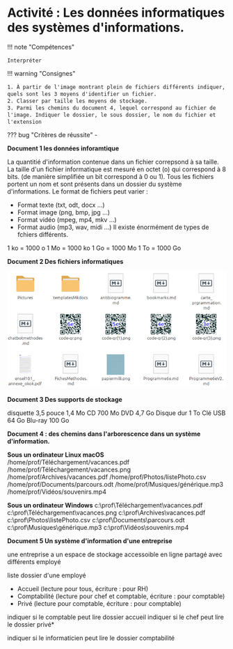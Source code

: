 # Activité : Les données informatiques des systèmes d'informations. 



!!! note "Compétences"

    Interpréter 

!!! warning "Consignes"

    1. À partir de l'image montrant plein de fichiers différents indiquer, quels sont les 3 moyens d'identifier un fichier.
    2. Classer par taille les moyens de stockage.
    3. Parmi les chemins du document 4, lequel correspond au fichier de l'image. Indiquer le dossier, le sous dossier, le nom du fichier et l'extension
    
??? bug "Critères de réussite"
    - 



<div markdown style="page-break-after: always;">

**Document 1 les données inforamtique**

La quantitié d'information contenue dans un fichier correpsond à sa taille.
La taille d'un fichier informatique est mesuré en octet (o) qui correspond à 8 bits. (de manière simplifiée un bit correspond à 0 ou 1).
Tous les fichiers portent un nom et sont présents dans un dossier du système d'informations.
Le format de fichiers peut varier :
- Format texte (txt, odt, docx ...)
- Format image (png, bmp, jpg ...)
- Format vidéo (mpeg, mp4, mkv ...)
- Format audio (mp3, wav, midi ...)
Il existe énormément de types de fchiers différents.


1 ko  = 1000 o
1 Mo = 1000 ko
1 Go = 1000 Mo
1 To = 1000 Go


</div>

<div markdown style="page-break-after: always;">

**Document 2 Des fichiers informatiques**

![alt text](image.png)

</div>





<div markdown style="page-break-after: always;">


**Document 3 Des supports de stockage**

disquette 3,5 pouce 1,4 Mo
CD 700 Mo
DVD 4,7 Go
Disque dur 1 To
Clé USB 64 Go
Blu-ray 100 Go

</div>


**Document 4 : des chemins dans l'arborescence dans un système d'information.**

**Sous un ordinateur Linux macOS**
/home/prof/Téléchargement/vacances.pdf
/home/prof/Téléchargement/vacances.png
/home/prof/Archives/vacances.pdf
/home/prof/Photos/listePhoto.csv
/home/prof/Documents/parcours.odt
/home/prof/Musiques/générique.mp3
/home/prof/Vidéos/souvenirs.mp4

**Sous un ordinateur Windows**
c:\prof\Téléchargement\vacances.pdf
c:\prof\Téléchargement\vacances.png
c:\prof\Archives\vacances.pdf
c:\prof\Photos\listePhoto.csv
c:\prof\Documents\parcours.odt
c:\prof\Musiques\générique.mp3
c:\prof\Vidéos\souvenirs.mp4

**Document 5 Un système d'information d'une entreprise**

une entreprise a un espace de stockage accessoible en ligne  partagé avec différents employé

liste dossier d'une employé
- Accueil (lecture pour tous, écriture : pour RH)
- Comptabilité (lecture pour chef et comptable, écriture : pour comptable)
- Privé (lecture pour comptable, écriture : pour comptable)




indiquer si le comptable peut lire  dossier accueil
indiquer si le chef peut lire le dossier privé*

indiquer si le informaticien peut lire le dossier comptabilité